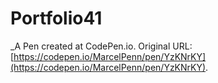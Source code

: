 # Portfolio41
 _A Pen created at CodePen.io. Original URL: [https://codepen.io/MarcelPenn/pen/YzKNrKY](https://codepen.io/MarcelPenn/pen/YzKNrKY).

 